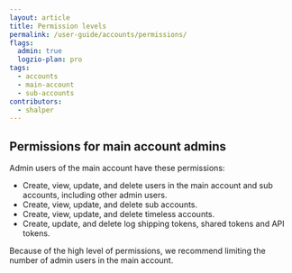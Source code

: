 ```yaml
---
layout: article
title: Permission levels
permalink: /user-guide/accounts/permissions/
flags:
  admin: true
  logzio-plan: pro
tags:
  - accounts
  - main-account
  - sub-accounts
contributors:
  - shalper
---
```


## Permissions for main account admins

Admin users of the main account have these permissions:

* Create, view, update, and delete users in the main account and sub accounts,
  including other admin users.
* Create, view, update, and delete sub accounts.
* Create, view, update, and delete timeless accounts.
* Create, update, and delete log shipping tokens, shared tokens and API tokens.

Because of the high level of permissions,
we recommend limiting the number of admin users in the main account.